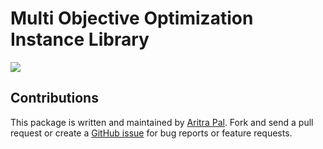 # Multi Objective Optimization Instance Library #

[![](https://img.shields.io/badge/docs-stable-blue.svg)](https://moolabusf.github.io/MOOLib.jl/docs/build/)

## Contributions ##

This package is written and maintained by [Aritra Pal](https://github.com/aritrasep). Fork and send a pull request or create a [GitHub issue](https://github.com/MOOLabUSF/MOOLib.jl/issues) for bug reports or feature requests.
